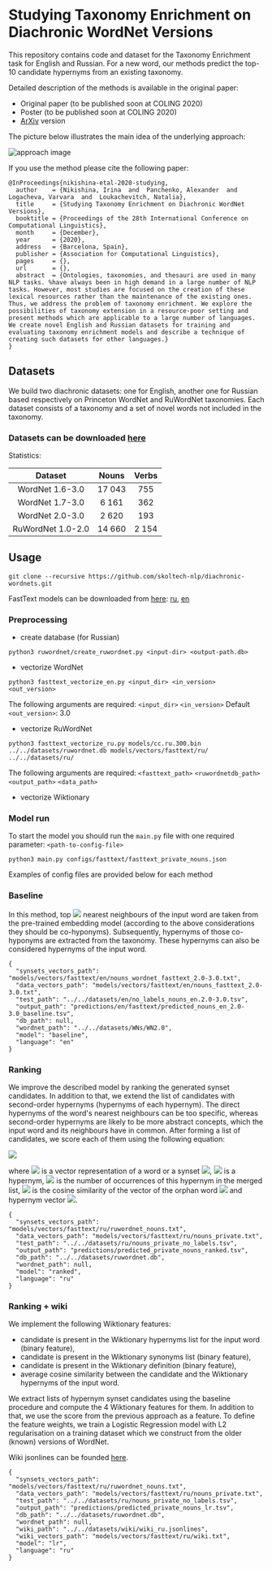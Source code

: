 # Studying Taxonomy Enrichment on Diachronic WordNet Versions

This repository contains code and dataset for the Taxonomy Enrichment task for English and Russian. For a new word, our methods predict the top-10 candidate hypernyms from an existing taxonomy.

Detailed description of the methods is available in the original paper:

* Original paper (to be published soon at COLING 2020)
* Poster (to be published soon at COLING 2020)
* [ArXiv](https://arxiv.org/abs/2011.11536) version

The picture below illustrates the main idea of the underlying approach:

![approach image](img/model_taxonomy.jpg)

If you use the method please cite the following paper:

```
@InProceedings{nikishina-etal-2020-studying,
  author    = {Nikishina, Irina  and  Panchenko, Alexander  and  Logacheva, Varvara  and  Loukachevitch, Natalia},
  title     = {Studying Taxonomy Enrichment on Diachronic WordNet Versions},
  booktitle = {Proceedings of the 28th International Conference on Computational Linguistics},
  month     = {December},
  year      = {2020},
  address   = {Barcelona, Spain},
  publisher = {Association for Computational Linguistics},
  pages     = {},
  url       = {},
  abstract  = {Ontologies, taxonomies, and thesauri are used in many NLP tasks. %have always been in high demand in a large number of NLP tasks. However, most studies are focused on the creation of these lexical resources rather than the maintenance of the existing ones. Thus, we address the problem of taxonomy enrichment. We explore the possibilities of taxonomy extension in a resource-poor setting and present methods which are applicable to a large number of languages. We create novel English and Russian datasets for training and evaluating taxonomy enrichment models and describe a technique of creating such datasets for other languages.}
}
```

## Datasets

We build two diachronic datasets: one for English, another one for Russian based respectively on Princeton WordNet and RuWordNet taxonomies. Each dataset consists of a taxonomy and a set of novel words not included in the taxonomy. 

### Datasets can be downloaded [here](https://doi.org/10.5281/zenodo.4279821)

Statistics:

|     Dataset       | Nouns    | Verbs |
| :-------------:   | :---:    | :---: |
| WordNet 1.6-3.0   |  17 043  |  755  |
| WordNet 1.7-3.0   |  6 161   |  362  |
| WordNet 2.0-3.0   |  2 620   |  193  |
| RuWordNet 1.0-2.0 |  14 660  | 2 154 |


## Usage

```
git clone --recursive https://github.com/skoltech-nlp/diachronic-wordnets.git
```

FastText models can be downloaded from [here](https://fasttext.cc/docs/en/crawl-vectors.html): [ru](https://dl.fbaipublicfiles.com/fasttext/vectors-crawl/cc.ru.300.bin.gz), [en](https://dl.fbaipublicfiles.com/fasttext/vectors-crawl/cc.en.300.bin.gz)

### Preprocessing

* create database (for Russian)

```
python3 ruwordnet/create_ruwordnet.py <input-dir> <output-path.db>
```

* vectorize WordNet

```
python3 fasttext_vectorize_en.py <input_dir> <in_version> <out_version>
```
The following arguments are required: `<input_dir>` `<in_version>` 
Default `<out_version>`: 3.0

* vectorize RuWordNet

```
python3 fasttext_vectorize_ru.py models/cc.ru.300.bin ../../datasets/ruwordnet.db models/vectors/fasttext/ru/ ../../datasets/ru/
```

The following arguments are required: `<fasttext_path>` `<ruwordnetdb_path>` `<output_path>` `<data_path>`

* vectorize Wiktionary

### Model run

To start the model you should run the `main.py` file with one required parameter: `<path-to-config-file>`

```
python3 main.py configs/fasttext/fasttext_private_nouns.json
```

Examples of config files are provided below for each method

### Baseline

In this method, top <img src="https://render.githubusercontent.com/render/math?math=k=10"> nearest neighbours of the input word are taken from the pre-trained embedding model (according to the above considerations they should be co-hyponyms). Subsequently,  hypernyms  of those co-hyponyms are extracted from the taxonomy. These hypernyms can also be considered hypernyms of the input word. 

```{json}
{
  "synsets_vectors_path": "models/vectors/fasttext/en/nouns_wordnet_fasttext_2.0-3.0.txt",
  "data_vectors_path": "models/vectors/fasttext/en/nouns_fasttext_2.0-3.0.txt",
  "test_path": "../../datasets/en/no_labels_nouns_en.2.0-3.0.tsv",
  "output_path": "predictions/en/fasttext/predicted_nouns_en_2.0-3.0_baseline.tsv",
  "db_path": null,
  "wordnet_path": "../../datasets/WNs/WN2.0",
  "model": "baseline",
  "language": "en"
}
```

### Ranking

We improve the described model by ranking the generated synset candidates. In addition to that, we extend the list of candidates with second-order hypernyms (hypernyms of each hypernym). The direct hypernyms of the word's nearest neighbours can be too specific, whereas second-order hypernyms are likely to be more abstract concepts, which the input word and its neighbours have in common. After forming a list of candidates, we score each of them using the following equation:

<img src="https://render.githubusercontent.com/render/math?math=score_{h_{i}} = n \cdot sim(v_o, v_{h_{i}}),">

where <img src="https://render.githubusercontent.com/render/math?math=v_x"> is a vector representation of a word or a synset <img src="https://render.githubusercontent.com/render/math?math=x">, <img src="https://render.githubusercontent.com/render/math?math=h_{i}"> is a hypernym, <img src="https://render.githubusercontent.com/render/math?math=n"> is the number of occurrences of this hypernym in the merged list, <img src="https://render.githubusercontent.com/render/math?math=sim(v_{o}, v_{h_{i}})"> is the cosine similarity of the vector of the orphan word <img src="https://render.githubusercontent.com/render/math?math=o"> and hypernym vector <img src="https://render.githubusercontent.com/render/math?math=h_{i}">.

```{json}
{
  "synsets_vectors_path": "models/vectors/fasttext/ru/ruwordnet_nouns.txt",
  "data_vectors_path": "models/vectors/fasttext/ru/nouns_private.txt",
  "test_path": "../../datasets/ru/nouns_private_no_labels.tsv",
  "output_path": "predictions/predicted_private_nouns_ranked.tsv",
  "db_path": "../../datasets/ruwordnet.db",
  "wordnet_path": null,
  "model": "ranked",
  "language": "ru"
}
```

### Ranking + wiki 

We implement the following Wiktionary features:
* candidate is present in the Wiktionary hypernyms list for the input word (binary feature),
* candidate is present in the Wiktionary synonyms list (binary feature),
* candidate is present in the Wiktionary definition (binary feature),
* average cosine similarity between the candidate and the Wiktionary hypernyms of the input word.

We extract lists of hypernym synset candidates using the baseline procedure and compute the 4 Wiktionary features for them. In addition to that, we use the score from the previous approach as a feature. To define the feature weights, we train a Logistic Regression model with L2 regularisation on a training dataset which we construct from the older (known) versions of WordNet. 

Wiki jsonlines can be founded [here](https://doi.org/10.5281/zenodo.4281515).

```{json}
{
  "synsets_vectors_path": "models/vectors/fasttext/ru/ruwordnet_nouns.txt",
  "data_vectors_path": "models/vectors/fasttext/ru/nouns_private.txt",
  "test_path": "../../datasets/ru/nouns_private_no_labels.tsv",
  "output_path": "predictions/predicted_private_nouns_lr.tsv",
  "db_path": "../../datasets/ruwordnet.db",
  "wordnet_path": null,
  "wiki_path": "../../datasets/wiki/wiki_ru.jsonlines",
  "wiki_vectors_path": "models/vectors/fasttext/ru/wiki.txt",
  "model": "lr",
  "language": "ru"
}
```

